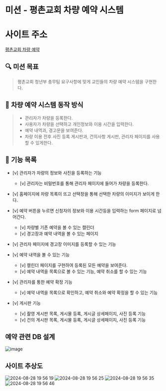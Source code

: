 # 미션 - 평촌교회 차량 예약 시스템

# 사이트 주소 

[평촌교회 차량 예약](https://pychyouth-stariarent.com/)

## 🔍 미션 목표

> 평촌교회 청년부 총무팀 요구사항에 맞게 교인들의 차량 예약 시스템을 구현한다.
## 🚀 차량 예약 시스템 동작 방식

> - 관리자가 차량을 등록한다.
> - 사용자가 차량을 선택하고 개인정보와 이용 시간을 입력한다.
> - 예약 내역과, 경고문을 보여준다. 
> - 차량 이용 전후 사진 등록 게시판과, 건의사항 게시판, 관리자 페이지를 사용할 수 있게한다. 
## 🚀 기능 목록

- [v] 관리자가 차량의 정보와 사진을 등록하는 기능
    - [v] 관리자는 비밀번호를 통해 관리자 페이지에 들어가 차량을 등록한다. 

- [v] 홈페이지에 차량 목록이 뜨고 선택창을 통해 선택한 차량의 이미지가 보이게 한다. 

- [v] 예약 버튼을 누르면 신청자의 정보와 이용 시간등을 입력하는 form 페이지로 넘어간다.
    - [v] 차량별 기존 예약을 볼 수 있는 캘린더 
    - [v] 경고장과 예약 내역을 볼 수 있는 페이지 

- [v] 관리자 페이지에 경고장 이미지를 등록할 수 있는 기능 

- [v] 예약 내역을 볼 수 있는 기능 
    - [v] 캘린더 페이지를 구현하여 등록된 모든 예약을 보여준다.
    - [v] 예약 내역을 목록으로 볼 수 있는 기능, 예약 취소를 할 수 있는 기능

- [v] 관리자를 통한 예약 확정 기능
    - [v] 예약 내역을 목록으로 확인하고, 예약 취소와 예약 확정을 할 수 있는 기능

- [v] 게시판 기능
    - [v] 촬영 게시판 목록, 게시물 등록, 게시글 상세페이지, 사진 등록 기능
    - [v] 건의 게시판 목록, 게시물 등록, 게시글 상세페이지, 사진 등록 기능
 

## 예약 관련 DB 설계 
![image](https://github.com/user-attachments/assets/08de5af4-3e26-4709-9358-319fe58d970d)


## 사이트 추상도

![2024-08-28 19 56 19](https://github.com/user-attachments/assets/7199a6bd-9aa2-4c4a-8667-24d848364a72)
![2024-08-28 19 56 25](https://github.com/user-attachments/assets/53f0962e-54b4-4d19-9a2a-26c97c4590d8)
![2024-08-28 19 56 35](https://github.com/user-attachments/assets/a3ffc4ca-9d54-450d-98d9-595706f226e4)
![2024-08-28 19 56 46](https://github.com/user-attachments/assets/a2c54b3f-bef9-49ac-ac8c-6f30e701a878)

